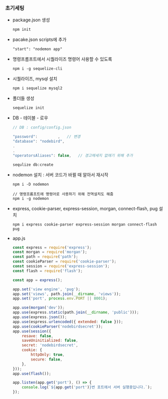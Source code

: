 ### **초기세팅**
* package.json 생성
	```
	npm init
	```

* pacake.json scripts에 추가
	```
	"start": "nodemon app"
	```

* 명령프롬프트에서 시퀄라이즈 명령어 사용할 수 있도록
	```
	npm i -g sequelize-cli
	```

* 시퀄라이즈, mysql 설치
	```
	npm i sequelize mysql2
	```

* 폴더들 생성
	```
	sequelize init
	```

* DB - 테이블 - 로우
	```javascript
	// DB : config/config.json

	"password":         ,   // 변경
	"database": "nodebird",
	.
	.
	"operatorsAliases": false,   // 경고메세지 없애기 위해 추가
	```
	```
	sequlize db:create
	```

* nodemon 설치 :  서버 코드가 바뀔 때 알아서 재시작
	```
	npm i -D nodemon

	// 명령프롬프트에 명령어로 사용하기 위해 전역설치도 해줌
	npm i -g nodemon
	```

* express, cookie-parser, express-session, morgan, connect-flash, pug 설치
	```
	npm i express cookie-parser express-session morgan connect-flash pug
	```

* app.js
	```javascript
	const express = require('express');
	const morgan = require('morgan');
	const path = require('path');
	const cookieParser = require('cookie-parser');
	const session = require('express-session');
	const flash = require('flash');

	const app = express();

	app.set('view engine', 'pug');
	app.set('views', path.join(__dirname, 'views'));
	app.set('port', process.env.PORT || 8001);

	app.use(morgan('dev'));
	app.use(express.static(path.join(__dirname, 'public')));
	app.use(express.json());
	app.use(espress.urlencoded({ extended: false }));
	app.use(cookieParser('nodebirdsecret'));
	app.use(session({
		resave: false,
		saveUninitialized: false,
		secret: 'nodebirdsecret',
		cookie: {
			httpOnly: true,
			secure: false,
		},
	}));
	app.use(flash());

	app.listen(app.get('port'), () => {
		console.log(`${app.get('port')}번 포트에서 서버 실행중입니다.`);
	});
	```
